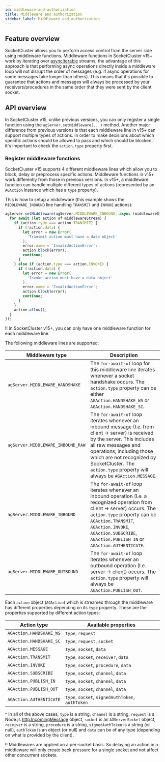 ```yaml
---
id: middleware-and-authorization
title: Middleware and authorization
sidebar_label: Middleware and authorization
---
```


## Feature overview

SocketCluster allows you to perform access control from the server side using middleware functions.
Middleware functions in SocketCluster v15+ work by iterating over [asyncIterable](https://developer.mozilla.org/en-US/docs/Web/JavaScript/Reference/Statements/for-await...of#Iterating_over_async_iterables) streams; the advantage of this approach is that performing async operations directly inside a middleware loop will not disrupt the order of messages (e.g. if async operations for some messages take longer than others). This means that it's possible to guarantee that actions and messages will always be processed by your receivers/procedures in the same order that they were sent by the client socket.

## API overview

In SocketCluster v15, unlike previous versions, you can only register a single function using the `agServer.setMiddleware(...)` method.
Another major difference from previous versions is that each middleware line in v15+ can support multiple types of actions. In order to make decisions about which specific actions should be allowed to pass and which should be blocked, it's important to check the `action.type` property first.

### Register middleware functions

SocketCluster v15 supports 4 different middleware lines which allow you to block, delay or preprocess specific actions. Middleware functions in v15+ work differently from those in previous versions. In v15+, a middleware function can handle multiple different types of actions (represented by an `AGAction` instance which has a `type` property).

This is how to setup a middleware (this example shows the `MIDDLEWARE_INBOUND` line handling `TRANSMIT` and `INVOKE` actions):

```js
agServer.setMiddleware(agServer.MIDDLEWARE_INBOUND, async (middlewareStream) => {
  for await (let action of middlewareStream) {
    if (action.type === action.TRANSMIT) {
      if (!action.data) {
        let error = new Error(
          'Transmit action must have a data object'
        );
        error.name = 'InvalidActionError';
        action.block(error);
        continue;
      }
    } else if (action.type === action.INVOKE) {
      if (!action.data) {
        let error = new Error(
          'Invoke action must have a data object'
        );
        error.name = 'InvalidActionError';
        action.block(error);
        continue;
      }
    }
    action.allow();
  }
});
```

!! In SocketCluster v15+, you can only have one middleware function for each middleware line.

The following middleware lines are supported:

| Middleware type | Description |
|------------------------|------------------------------------------------------------------------------------------------------------------------------------------------------------------------------------------------------------------------------------------------------------------------------------------|
| `agServer.MIDDLEWARE_HANDSHAKE` | The `for-await-of` loop for this middleware line iterates whenever a socket handshake occurs. The `action.type` property can be either `AGAction.HANDSHAKE_WS` or `AGAction.HANDSHAKE_SC`. |
| `agServer.MIDDLEWARE_INBOUND_RAW` | The `for-await-of` loop iterates whenever an inbound message (I.e. from client -> server) is received by the server. This includes all raw messages and operations; including those which are not recognized by SocketCluster. The `action.type` property will always be `AGAction.MESSAGE`. |
| `agServer.MIDDLEWARE_INBOUND` | The `for-await-of` loop iterates whenever an inbound operation (I.e. a recognized operation from client -> server) occurs. The `action.type` property can be `AGAction.TRANSMIT`, `AGAction.INVOKE`, `AGAction.SUBSCRIBE`, `AGAction.PUBLISH_IN` or `AGAction.AUTHENTICATE`. |
| `agServer.MIDDLEWARE_OUTBOUND` | The `for-await-of` loop iterates whenever an outbound operation (I.e. server -> client) occurs. The `action.type` property will always be `AGAction.PUBLISH_OUT`. |

Each `action` object (`AGAction`) which is streamed through the middleware has different properties depending on its `type` property. These are the properties supported by different action types:

| Action type | Available properties |
|-------------------------|------------------------------------------------------|
| `AGAction.HANDSHAKE_WS` | `type`, `request` |
| `AGAction.HANDSHAKE_SC` | `type`, `request`, `socket` |
| `AGAction.MESSAGE` | `type`, `socket`, `data` |
| `AGAction.TRANSMIT` | `type`, `socket`, `receiver`, `data` |
| `AGAction.INVOKE` | `type`, `socket`, `procedure`, `data` |
| `AGAction.SUBSCRIBE` | `type`, `socket`, `channel`, `data` |
| `AGAction.PUBLISH_IN` | `type`, `socket`, `channel`, `data` |
| `AGAction.PUBLISH_OUT` | `type`, `socket`, `channel`, `data` |
| `AGAction.AUTHENTICATE` | `type`, `socket`, `signedAuthToken`, `authToken` |

^ In all of the above cases, `type` is a string, `channel` is a string, `request` is a Node.js [http.IncomingMessage](https://nodejs.org/api/http.html#http_class_http_incomingmessage) object, `socket` is an `AGServerSocket` object, `receiver` is a string, `procedure` is a string, `signedAuthToken` is a string (or null), `authToken` is an object (or null) and `data` can be of any type (depending on what is provided by the client).

!! Middlewares are applied on a per-socket basis. So delaying an action in a middleware will only create back pressure for a single socket and not affect other concurrent sockets.
